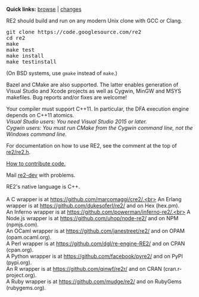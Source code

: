 <b>Quick links:</b> <a href='https://github.com/google/re2'>browse</a> | <a href='https://github.com/google/re2/commits/master'>changes</a>

RE2 should build and run on any modern Unix clone with GCC or Clang.

<pre>
git clone https://code.googlesource.com/re2
cd re2
make
make test
make install
make testinstall
</pre>
(On BSD systems, use `gmake` instead of `make`.)

Bazel and CMake are also supported. The latter enables generation of Visual Studio and Xcode projects as well as Cygwin, MinGW and MSYS makefiles. Bug reports and/or fixes are welcome!

Your compiler must support C++11. In particular, the DFA execution engine depends on C++11 atomics.<br>
_Visual Studio users: You need Visual Studio 2015 or later._<br>
_Cygwin users: You must run CMake from the Cygwin command line, not the Windows command line._<br>

For documentation on how to use RE2, see the comment at the top of <a href='https://github.com/google/re2/blob/master/re2/re2.h'>re2/re2.h</a>.

[How to contribute code.](Contribute)

Mail [re2-dev](https://groups.google.com/group/re2-dev) with problems.

RE2's native language is C++.<br>
<br>
A C wrapper is at https://github.com/marcomaggi/cre2/.<br>
An Erlang wrapper is at https://github.com/dukesoferl/re2/ and on Hex (hex.pm).<br>
An Inferno wrapper is at https://github.com/powerman/inferno-re2/.<br>
A Node.js wrapper is at https://github.com/uhop/node-re2/ and on NPM (npmjs.com).<br>
An OCaml wrapper is at https://github.com/janestreet/re2/ and on OPAM (opam.ocaml.org).<br>
A Perl wrapper is at https://github.com/dgl/re-engine-RE2/ and on CPAN (cpan.org).<br>
A Python wrapper is at https://github.com/facebook/pyre2/ and on PyPI (pypi.org).<br>
An R wrapper is at https://github.com/qinwf/re2r/ and on CRAN (cran.r-project.org).<br>
A Ruby wrapper is at https://github.com/mudge/re2/ and on RubyGems (rubygems.org).<br>
